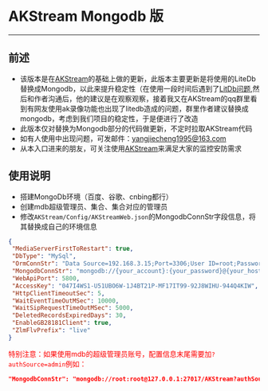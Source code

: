 # AKStream Mongodb 版
 ----
 ## 前述
 * 该版本是在[AKStream](https://github.com/chatop2020/AKStream)的基础上做的更新，此版本主要更新是将使用的LiteDb替换成Mongodb，以此来提升稳定性（在使用一段时间后遇到了[LitDb问题](https://github.com/chatop2020/AKStream/issues/51),然后和作者沟通后，他的建议是在观察观察，接着我又在AKStream的qq群里看到有网友使用ak录像功能也出现了litedb造成的问题，群里作者建议替换成mongodb，考虑到我们项目的稳定性，于是便进行了改造
 * 此版本仅对替换为Mongodb部分的代码做更新，不定时拉取AKStream代码
 * 如有人使用中出现问题，可发邮件：yangjiecheng1995@163.com
 * 从本入口进来的朋友，可关注使用[AKStream](https://github.com/chatop2020)来满足大家的监控安防需求
   
 
 ## 使用说明
 - 搭建MongoDb环境（百度、谷歌、cnbing都行）
 - 创建mdb超级管理员、集合、集合对应的管理员
 - 修改`AKStream/Config/AKStreamWeb.json`的MongodbConnStr字段信息，将其替换成自己的环境信息
 ```json
 {
  "MediaServerFirstToRestart": true,
  "DbType": "MySql",
  "OrmConnStr": "Data Source=192.168.3.15;Port=3306;User ID=root;Password=cdtnb...; Initial Catalog=AKStream;Charset=utf8; SslMode=none;Min pool size=1;",
  "MongodbConnStr": "mongodb://{your_account}:{your_password}@{your_host}:{your_port}/{your_collection}",
  "WebApiPort": 5800,
  "AccessKey": "047I4WS1-U51UBO6W-1J4BT21P-MF17IT99-92J8WIHU-944Q4KIW",
  "HttpClientTimeoutSec": 5,
  "WaitEventTimeOutMSec": 10000,
  "WaitSipRequestTimeOutMSec": 5000,
  "DeletedRecordsExpiredDays": 30,
  "EnableGB28181Client": true,
  "ZlmFlvPrefix": "live"
}

 ```
 <font color="red">特别注意：如果使用mdb的超级管理员账号，配置信息末尾需要加`?authSource=admin`例如：</font>
 
 ```json
 "MongodbConnStr": "mongodb://root:root@127.0.0.1:27017/AKStream?authSource=admin",
 ```